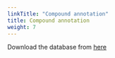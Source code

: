 ```yaml
---
linkTitle: "Compound annotation"
title: Compound annotation
weight: 7
---
```


Download the database from [here](https://zenodo.org/records/11043488)